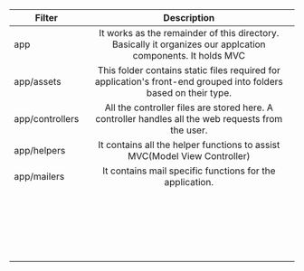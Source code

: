 | Filter |Description|
| ------------- |:-------------:|
| app      |It works as the remainder of this directory. Basically it organizes our applcation components. It holds MVC  |
| app/assets    | This folder contains static files required for application's front-end grouped into folders based on their type. |
| app/controllers  |All the controller files are stored here. A controller handles all the web requests from the user. |
|app/helpers |It contains all the helper functions to assist MVC(Model View Controller) |
| app/mailers   |It contains mail specific functions for the application.   |
|    |   |
|    |   |
|    |   |
|    |   |
|    |   |
|    |   |
|    |   |
|    |   |
|    |   |
|    |   |
|    |   |
|    |   |
|    |   |
|    |   |
|    |   |
|    |   |
|    |   |
|    |   |
|    |   |
|    |   |
|    |   |

